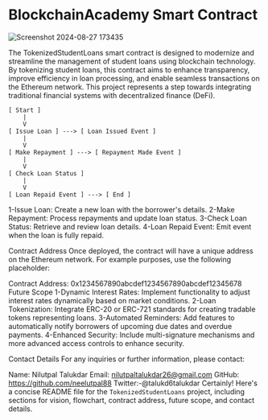 # BlockchainAcademy Smart Contract

![Screenshot 2024-08-27 173435](https://github.com/user-attachments/assets/195f0ee0-1112-4563-8c2c-964441db910d)

The TokenizedStudentLoans smart contract is designed to modernize and streamline the management of student loans using blockchain technology. By tokenizing student loans, this contract aims to enhance transparency, improve efficiency in loan processing, and enable seamless transactions on the Ethereum network. This project represents a step towards integrating traditional financial systems with decentralized finance (DeFi).

```plaintext
[ Start ]
    |
    V
[ Issue Loan ] ---> [ Loan Issued Event ]
    |
    V
[ Make Repayment ] ---> [ Repayment Made Event ]
    |
    V
[ Check Loan Status ]
    |
    V
[ Loan Repaid Event ] ---> [ End ]
```
1-Issue Loan: Create a new loan with the borrower's details.
2-Make Repayment: Process repayments and update loan status.
3-Check Loan Status: Retrieve and review loan details.
4-Loan Repaid Event: Emit event when the loan is fully repaid.

Contract Address
Once deployed, the contract will have a unique address on the Ethereum network. For example purposes, use the following placeholder:

Contract Address: 0x1234567890abcdef1234567890abcdef12345678
Future Scope
1-Dynamic Interest Rates: Implement functionality to adjust interest rates dynamically based on market conditions.
2-Loan Tokenization: Integrate ERC-20 or ERC-721 standards for creating tradable tokens representing loans.
3-Automated Reminders: Add features to automatically notify borrowers of upcoming due dates and overdue payments.
4-Enhanced Security: Include multi-signature mechanisms and more advanced access controls to enhance security.

Contact Details
For any inquiries or further information, please contact:

Name: Nilutpal Talukdar
Email: nilutpaltalukdar26@gmail.com
GitHub: https://github.com/neelutpal88
Twitter:-@talukd6talukdar
Certainly! Here's a concise README file for the `TokenizedStudentLoans` project, including sections for vision, flowchart, contract address, future scope, and contact details.

